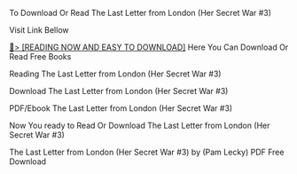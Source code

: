 To Download Or Read The Last Letter from London (Her Secret War #3)

Visit Link Bellow

<a href="https://uk.ebookarea.xyz/?book=B0BPLHLNJ2">📖&gt; [READING NOW AND EASY TO DOWNLOAD]</a>
Here You Can Download Or Read Free Books

Reading The Last Letter from London (Her Secret War #3)

Download The Last Letter from London (Her Secret War #3)

PDF/Ebook The Last Letter from London (Her Secret War #3)

Now You ready to Read Or Download The Last Letter from London (Her Secret War #3)

The Last Letter from London (Her Secret War #3) by (Pam Lecky) PDF Free Download
